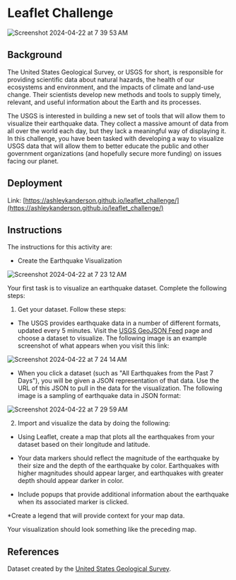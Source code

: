 # Leaflet Challenge

![Screenshot 2024-04-22 at 7 39 53 AM](https://github.com/AshleyKAnderson/leaflet_challenge/assets/151413928/d3d93d64-f064-4a42-af2f-adda2ff9cfde)


## Background
The United States Geological Survey, or USGS for short, is responsible for providing scientific data about natural hazards, the health of our ecosystems and environment, and the impacts of climate and land-use change. Their scientists develop new methods and tools to supply timely, relevant, and useful information about the Earth and its processes.

The USGS is interested in building a new set of tools that will allow them to visualize their earthquake data. They collect a massive amount of data from all over the world each day, but they lack a meaningful way of displaying it. In this challenge, you have been tasked with developing a way to visualize USGS data that will allow them to better educate the public and other government organizations (and hopefully secure more funding) on issues facing our planet.

## Deployment 

Link: [https://ashleykanderson.github.io/leaflet_challenge/](https://ashleykanderson.github.io/leaflet_challenge/)

## Instructions
The instructions for this activity are:

* Create the Earthquake Visualization

![Screenshot 2024-04-22 at 7 23 12 AM](https://github.com/AshleyKAnderson/leaflet_challenge/assets/151413928/b6bb0a09-d8f6-4559-9ac6-eab54a5f10e2)

Your first task is to visualize an earthquake dataset. Complete the following steps:

1. Get your dataset. Follow these steps:

* The USGS provides earthquake data in a number of different formats, updated every 5 minutes. Visit the [USGS GeoJSON Feed](https://earthquake.usgs.gov/earthquakes/feed/v1.0/geojson.php) page and choose a dataset to visualize. The following image is an example screenshot of what appears when you visit this link:

![Screenshot 2024-04-22 at 7 24 14 AM](https://github.com/AshleyKAnderson/leaflet_challenge/assets/151413928/b8bc1608-a811-414e-afc0-b308a0ec35e9)

* When you click a dataset (such as "All Earthquakes from the Past 7 Days"), you will be given a JSON representation of that data. Use the URL of this JSON to pull in the data for the visualization. The following image is a sampling of earthquake data in JSON format:

![Screenshot 2024-04-22 at 7 29 59 AM](https://github.com/AshleyKAnderson/leaflet_challenge/assets/151413928/3fac30cf-3704-4166-ab5c-4f4f71fc2294)

2. Import and visualize the data by doing the following:

* Using Leaflet, create a map that plots all the earthquakes from your dataset based on their longitude and latitude.

* Your data markers should reflect the magnitude of the earthquake by their size and the depth of the earthquake by color. Earthquakes with higher magnitudes should appear larger, and earthquakes with greater depth should appear darker in color.

* Include popups that provide additional information about the earthquake when its associated marker is clicked.

*Create a legend that will provide context for your map data.

Your visualization should look something like the preceding map.

## References 

Dataset created by the [United States Geological Survey](https://earthquake.usgs.gov/earthquakes/feed/v1.0/geojson.php).

